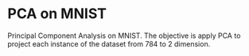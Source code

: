# PCA on MNIST

Principal Component Analysis on MNIST. The objective is apply PCA to project each instance of the dataset from 784 to 2 dimension.

